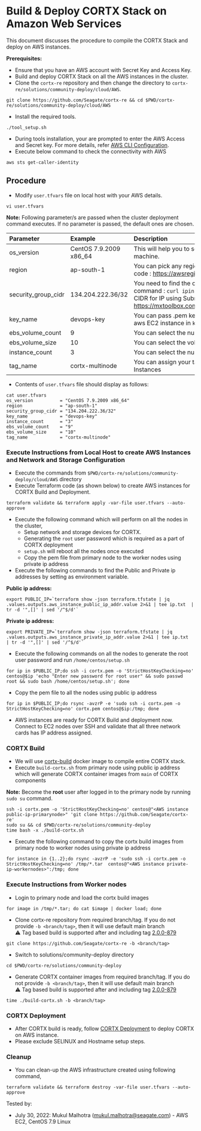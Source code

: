 # Build & Deploy CORTX Stack on Amazon Web Services 

This document discusses the procedure to compile the CORTX Stack and deploy on AWS instances.

**Prerequisites:**

- Ensure that you have an AWS account with Secret Key and Access Key.
- Build and deploy CORTX Stack on all the AWS instances in the cluster.
- Clone the `cortx-re` repository and then change the directory to `cortx-re/solutions/community-deploy/cloud/AWS`.
```
git clone https://github.com/Seagate/cortx-re && cd $PWD/cortx-re/solutions/community-deploy/cloud/AWS
```
- Install the required tools.
```
./tool_setup.sh
```
 - During tools installation, your are prompted to enter the AWS Access and Secret key. For more details, refer [AWS CLI Configuration](https://docs.aws.amazon.com/cli/latest/userguide/cli-configure-quickstart.html#cli-configure-quickstart-config).
- Execute below command to check the connectivity with AWS
```
aws sts get-caller-identity
```

## Procedure
- Modify `user.tfvars` file on local host with your AWS details.
```
vi user.tfvars
```
**Note:**
Following parameter/s are passed when the cluster deployment command executes. If no parameter is passed, the default ones are chosen.

| Parameter     | Example     | Description     |
| :------------- | :----------- | :---------|
| os_version      | CentOS 7.9.2009 x86_64  | This will help you to select the ami of EC2 machine. |
| region | ap-south-1 | You can pick any region from this region code : https://awsregion.info/  |
| security_group_cidr | 134.204.222.36/32  | You need to find the own Public IP using this command : `curl ipinfo.io/ip`. Also calculate CIDR for IP using Subnet Calculator from https://mxtoolbox.com/subnetcalculator.aspx |
| key_name | devops-key | You can pass .pem key file name to login to aws EC2 instance in `key_name`. |
| ebs_volume_count | 9 |  You can select the number of volumes |
| ebs_volume_size | 10 |  You can select the volume size |
| instance_count | 3  | You can select the number of EC2 instances |
| tag_name | cortx-multinode | You can assign your tag name to the EC2 Instances |

- Contents of `user.tfvars` file should display as follows:
```
cat user.tfvars
os_version          = "CentOS 7.9.2009 x86_64"
region              = "ap-south-1"
security_group_cidr = "134.204.222.36/32"
key_name            = "devops-key"
instance_count      = "3"
ebs_volume_count    = "9"
ebs_volume_size     = "10"
tag_name            = "cortx-multinode"
```

### Execute Instructions from Local Host to create AWS Instances and Network and Storage Configuration
- Execute the commands from `$PWD/cortx-re/solutions/community-deploy/cloud/AWS` directory
- Execute Terraform code (as shown below) to create AWS instances for CORTX Build and Deployment.
```
terraform validate && terraform apply -var-file user.tfvars --auto-approve
```
- Execute the following command which will perform on all the nodes in the cluster,
  - Setup network and storage devices for CORTX.
  - Generating the `root` user password which is required as a part of CORTX deployment
  - `setup.sh` will reboot all the nodes once executed
  - Copy the pem file from primary node to the worker nodes using private ip address
- Execute the following commands to find the Public and Private ip addresses by setting as environment variable.

**Public ip address:**
```
export PUBLIC_IP=`terraform show -json terraform.tfstate | jq .values.outputs.aws_instance_public_ip_addr.value 2>&1 | tee ip.txt  | tr -d '",[]' | sed '/^$/d'`
```
**Private ip address:**
```
export PRIVATE_IP=`terraform show -json terraform.tfstate | jq .values.outputs.aws_instance_private_ip_addr.value 2>&1 | tee ip.txt  | tr -d '",[]' | sed '/^$/d'`
```
- Execute the following commands on all the nodes to generate the root user password and run `/home/centos/setup.sh`
```
for ip in $PUBLIC_IP;do ssh -i cortx.pem -o 'StrictHostKeyChecking=no' centos@$ip 'echo "Enter new password for root user" && sudo passwd root && sudo bash /home/centos/setup.sh'; done
```
- Copy the pem file to all the nodes using public ip address
```
for ip in $PUBLIC_IP;do rsync -avzrP -e 'sudo ssh -i cortx.pem -o StrictHostKeyChecking=no' cortx.pem centos@$ip:/tmp; done
```
- AWS instances are ready for CORTX Build and deployment now. Connect to EC2 nodes over SSH and validate that all three network cards has IP address assigned.

### CORTX Build
- We will use [cortx-build](https://github.com/Seagate/cortx/pkgs/container/cortx-build) docker image to compile entire CORTX stack.
- Execute `build-cortx.sh` from primary node using public ip address which will generate CORTX container images from `main` of CORTX components

**Note:** Become the **root** user after logged in to the primary node by running `sudo su` command.
```
ssh -i cortx.pem -o 'StrictHostKeyChecking=no' centos@"<AWS instance public-ip-primarynode>" 'git clone https://github.com/Seagate/cortx-re'
sudo su && cd $PWD/cortx-re/solutions/community-deploy
time bash -x ./build-cortx.sh
```
- Execute the following command to copy the cortx build images from primary node to worker nodes using private ip address
```
for instance in {1..2};do rsync -avzrP -e 'sudo ssh -i cortx.pem -o StrictHostKeyChecking=no' /tmp/*.tar  centos@"<AWS instance private-ip-workernodes>":/tmp; done
```
 
### Execute Instructions from Worker nodes
- Login to primary node and load the cortx build images
```
for image in /tmp/*.tar; do cat $image | docker load; done
```
- Clone cortx-re repository from required branch/tag. If you do not provide `-b <branch/tag>`, then it will use default main branch    
  :warning: Tag based build is supported after and including tag [2.0.0-879](https://github.com/Seagate/cortx-re/releases/tag/2.0.0-879) 
```
git clone https://github.com/Seagate/cortx-re -b <branch/tag>
```
- Switch to solutions/community-deploy directory 
```
cd $PWD/cortx-re/solutions/community-deploy
```  
- Generate CORTX container images from required branch/tag. If you do not provide `-b <branch/tag>`, then it will use default main branch  
  :warning: Tag based build is supported after and including tag [2.0.0-879](https://github.com/Seagate/cortx-re/releases/tag/2.0.0-879)
```
time ./build-cortx.sh -b <branch/tag>
```

### CORTX Deployment

- After CORTX build is ready, follow [CORTX Deployment](https://github.com/Seagate/cortx-re/blob/main/solutions/community-deploy/CORTX-Deployment.md) to deploy CORTX on AWS instance.   
- Please exclude SELINUX and Hostname setup steps.

### Cleanup
- You can clean-up the AWS infrastructure created using following command,
```
terraform validate && terraform destroy -var-file user.tfvars --auto-approve
```

Tested by:

* July 30, 2022: Mukul Malhotra (mukul.malhotra@seagate.com) - AWS EC2, CentOS 7.9 Linux
